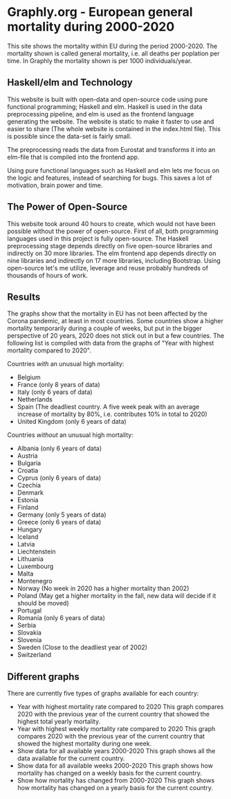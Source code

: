 # Graphly.org - European general mortality during 2000-2020
This site shows the mortality within EU during the period 2000-2020. The mortality shown is called general mortality, i.e. all deaths per poplation per time. In Graphly the mortality shown is per 1000 individuals/year.

## Haskell/elm and Technology
This website is built with open-data and open-source code using pure functional programming; Haskell and elm. Haskell is used in the data preprocessing pipeline, and elm is used as the frontend language generating the website. The website is static to make it faster to use and easier to share (The whole website is contained in the index.html file). This is possible since the data-set is fairly small.

The preprocessing reads the data from Eurostat and transforms it into an elm-file that is compiled into the frontend app.

Using pure functional languages such as Haskell and elm lets me focus on the logic and features, instead of searching for bugs. This saves a lot of motivation, brain power and time.

## The Power of Open-Source
This website took around 40 hours to create, which would not have been possible without the power of open-source. First of all, both programming languages used in this project is fully open-source. The Haskell preprocessing stage depends directly on five open-source libraries and indirectly on 30 more libraries. The elm frontend app depends directly on nine libraries and indirectly on 17 more libraries, including Bootstrap. Using open-source let's me utilize, leverage and reuse probably hundreds of thousands of hours of work.

## Results
The graphs show that the mortality in EU has not been affected by the Corona pandemic, at least in most countries. Some countries show a higher mortality temporarily during a couple of weeks, but put in the bigger perspective of 20 years, 2020 does not stick out in but a few countries. The following list is compiled with data from the graphs of "Year with highest mortality compared to 2020".

Countries *with* an unusual high mortality:
- Belgium
- France (only 8 years of data)
- Italy (only 6 years of data)
- Netherlands
- Spain (The deadliest country. A five week peak with an average increase of mortality by 80%, i.e. contributes 10% in total to 2020)
- United Kingdom (only 6 years of data)

Countries *without* an unusual high mortality:
- Albania (only 6 years of data)
- Austria
- Bulgaria
- Croatia
- Cyprus (only 6 years of data)
- Czechia
- Denmark
- Estonia
- Finland
- Germany (only 5 years of data)
- Greece (only 6 years of data)
- Hungary
- Iceland
- Latvia
- Liechtenstein
- Lithuania
- Luxembourg
- Malta
- Montenegro
- Norway (No week in 2020 has a higher mortality than 2002)
- Poland (May get a higher mortality in the fall, new data will decide if it should be moved)
- Portugal
- Romania (only 6 years of data)
- Serbia
- Slovakia
- Slovenia
- Sweden (Close to the deadliest year of 2002)
- Switzerland

## Different graphs
There are currently five types of graphs available for each country:

- Year with highest mortality rate compared to 2020
  This graph compares 2020 with the previous year of the current country that showed the highest total yearly mortality.
- Year with highest weekly mortality rate compared to 2020
  This graph compares 2020 with the previous year of the current country that showed the highest mortality during one week.
- Show data for all available years 2000-2020
  This graph shows all the data available for the current country.
- Show data for all available weeks 2000-2020
  This graph shows how mortality has changed on a weekly basis for the current country.
- Show how mortality has changed from 2000-2020
  This graph shows how mortality has changed on a yearly basis for the current country.
